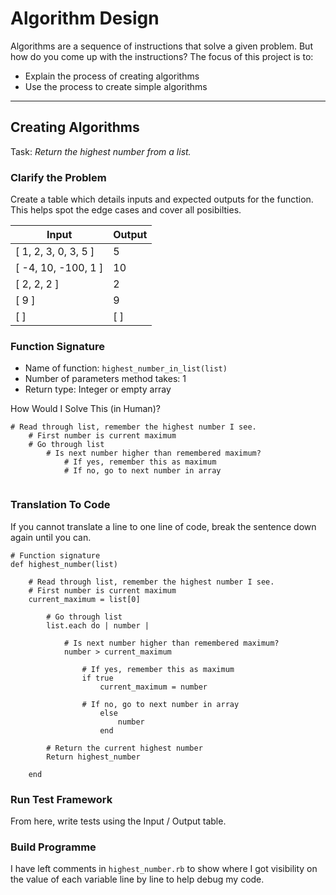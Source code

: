 # Algorithm Design 

Algorithms are a sequence of instructions that solve a given problem. But how do you come up with the instructions? The focus of this project is to:
- Explain the process of creating algorithms
- Use the process to create simple algorithms

---

## Creating Algorithms

Task: _Return the highest number from a list._
### Clarify the Problem

Create a table which details inputs and expected outputs for the function. This helps spot the edge cases and cover all posibilties.

Input | Output
----- | ----- 
[ 1, 2, 3, 0, 3, 5 ] | 5
[ -4, 10, -100, 1 ] | 10
[ 2, 2, 2 ]| 2
[ 9 ] | 9
[ ] | [ ]



### Function Signature
- Name of function: `highest_number_in_list(list)` 
- Number of parameters method takes: 1
- Return type: Integer or empty array

How Would I Solve This (in Human)?
```
# Read through list, remember the highest number I see.
    # First number is current maximum
    # Go through list 
        # Is next number higher than remembered maximum?
            # If yes, remember this as maximum
            # If no, go to next number in array
            
```
    
### Translation To Code

If you cannot translate a line to one line of code, break the sentence down again until you can.

```
# Function signature
def highest_number(list)

    # Read through list, remember the highest number I see.
    # First number is current maximum
    current_maximum = list[0]
    
        # Go through list 
        list.each do | number | 

            # Is next number higher than remembered maximum?
            number > current_maximum

                # If yes, remember this as maximum
                if true
                    current_maximum = number

                # If no, go to next number in array
                    else 
                        number
                    end 

        # Return the current highest number
        Return highest_number

    end      
```

### Run Test Framework
From here, write tests using the Input / Output table.

### Build Programme
I have left comments in `highest_number.rb` to show where I got visibility on the value of each variable line by line to help debug my code.

